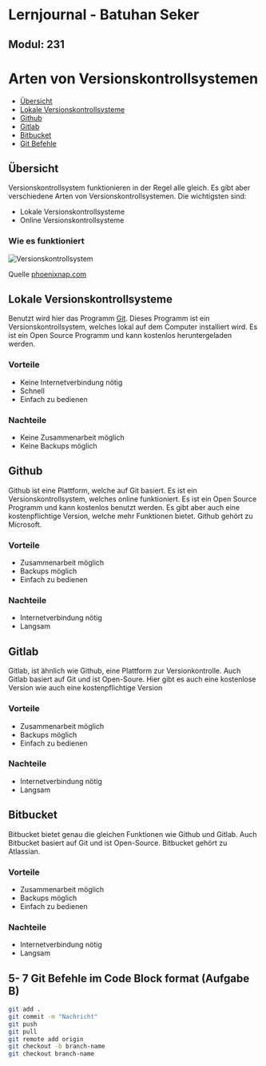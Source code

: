 # **Lernjournal** - Batuhan Seker
## **Modul:** 231

# Arten von Versionskontrollsystemen
- [Übersicht](#übersicht)
- [Lokale Versionskontrollsysteme](#lokale-versionskontrollsysteme)
- [Github](#github)
- [Gitlab](#gitlab)
- [Bitbucket](#bitbucket)
- [Git Befehle](#git-befehle)

## Übersicht
Versionskontrollsystem funktionieren in der Regel alle gleich. Es gibt aber verschiedene Arten von Versionskontrollsystemen. Die wichtigsten sind:
- Lokale Versionskontrollsysteme
- Online Versionskontrollsysteme

### Wie es funktioniert

![Versionskontrollsystem](https://phoenixnap.com/kb/wp-content/uploads/2021/09/git-workflow.png)

Quelle [phoenixnap.com](https://phoenixnap.com/kb/what-is-git)

## Lokale Versionskontrollsysteme

Benutzt wird hier das Programm [Git](https://git-scm.com/). Dieses Programm ist ein Versionskontrollsystem, welches lokal auf dem Computer installiert wird. Es ist ein Open Source Programm und kann kostenlos heruntergeladen werden.

### Vorteile
- Keine Internetverbindung nötig
- Schnell
- Einfach zu bedienen

### Nachteile
- Keine Zusammenarbeit möglich
- Keine Backups möglich

## Github

Github ist eine Plattform, welche auf Git basiert. Es ist ein Versionskontrollsystem, welches online funktioniert. Es ist ein Open Source Programm und kann kostenlos benutzt werden. Es gibt aber auch eine kostenpflichtige Version, welche mehr Funktionen bietet. Github gehört zu Microsoft.

### Vorteile
- Zusammenarbeit möglich
- Backups möglich
- Einfach zu bedienen

### Nachteile
- Internetverbindung nötig
- Langsam

## Gitlab

Gitlab, ist ähnlich wie Github, eine Plattform zur Versionkontrolle. Auch Gitlab basiert auf Git und ist Open-Soure. Hier gibt es auch eine kostenlose Version wie auch eine kostenpflichtige Version

### Vorteile
- Zusammenarbeit möglich
- Backups möglich
- Einfach zu bedienen

### Nachteile
- Internetverbindung nötig
- Langsam

## Bitbucket

Bitbucket bietet genau die gleichen Funktionen wie Github und Gitlab. Auch Bitbucket basiert auf Git und ist Open-Source. Bitbucket gehört zu Atlassian.

### Vorteile
- Zusammenarbeit möglich
- Backups möglich
- Einfach zu bedienen

### Nachteile
- Internetverbindung nötig
- Langsam

## 5- 7 Git Befehle im Code Block format (Aufgabe B)

```bash
git add . 
git commit -m "Nachricht"
git push
git pull
git remote add origin
git checkout -b branch-name
git checkout branch-name
```


